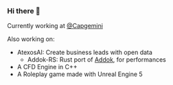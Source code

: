 ### Hi there 👋

Currently working at [@Capgemini](https://www.capgemini.com/)

Also working on:
- AtexosAI: Create business leads with open data
  - Addok-RS: Rust port of [Addok](https://github.com/addok/addok), for performances 
- A CFD Engine in C++
- A Roleplay game made with Unreal Engine 5
